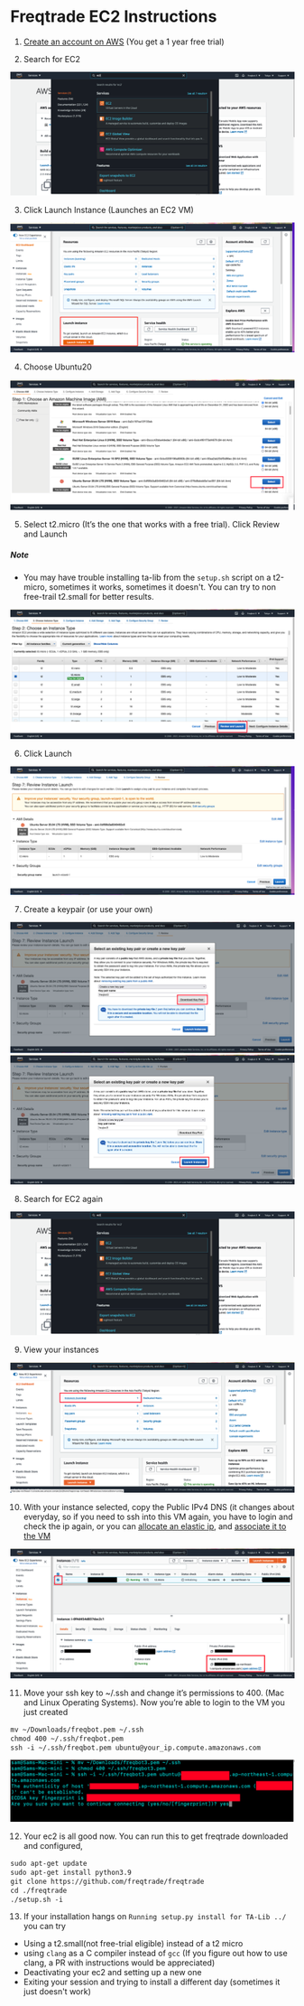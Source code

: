 # Freqtrade EC2 Instructions
1. [Create an account on AWS](https://portal.aws.amazon.com/billing/signup#/start) (You get a 1 year free trial)

2. Search for EC2

![search-ec2](./images/search-ec2.jpg)

3. Click Launch Instance (Launches an EC2 VM)

![launch instance](./images/launch-instance.jpg)

4. Choose Ubuntu20

![](./images/select-ubuntu.jpg)

5. Select t2.micro (It’s the one that works with a free trial). Click Review and Launch

##### Note

- You may have trouble installing ta-lib from the `setup.sh` script on a t2-micro, sometimes it works, sometimes it doesn't. You can try to non free-trail t2.small for better results.

![](./images/t2-micro.jpg)

6. Click Launch

![](./images/launch.jpg)

7. Create a keypair (or use your own)

![](./images/download-key-pair.jpg)
![](./images/launch-instances.jpg)

8. Search for EC2 again

![](./images/search-ec2.jpg)

9. View your instances

![](./images/select-instances.jpg)

10. With your instance selected, copy the Public IPv4 DNS (it changes about everyday, so if
you need to ssh into this VM again, you have to login and check the ip again, or you can
[allocate an elastic ip](https://docs.aws.amazon.com/AWSEC2/latest/UserGuide/elastic-ip-addresses-eip.html#using-instance-addressing-eips-allocating), and [associate it to the VM](https://docs.aws.amazon.com/AWSEC2/latest/UserGuide/elastic-ip-addresses-eip.html#using-instance-addressing-eips-associating)

![](./images/ipv4.jpg)

11. Move your ssh key to ~/.ssh and change it’s permissions to 400. (Mac and Linux Operating Systems).
Now you’re able to login to the VM you just created

```
mv ~/Downloads/freqbot.pem ~/.ssh
chmod 400 ~/.ssh/freqbot.pem
ssh -i ~/.ssh/freqbot.pem ubuntu@your_ip.compute.amazonaws.com
```

![](./images/ssh.jpg)

12. Your ec2 is all good now. You can run this to get freqtrade downloaded and configured,
```
sudo apt-get update
sudo apt-get install python3.9
git clone https://github.com/freqtrade/freqtrade
cd ./freqtrade
./setup.sh -i
```

13. If your installation hangs on `Running setup.py install for TA-Lib ../` you can try
- Using a t2.small(not free-trial eligible) instead of a t2 micro
- using `clang` as a C compiler instead of `gcc` (If you figure out how to use clang, a PR with instructions would be appreciated)
- Deactivating your ec2 and setting up a new one
- Exiting your session and trying to install a different day (sometimes it just doesn't work)
